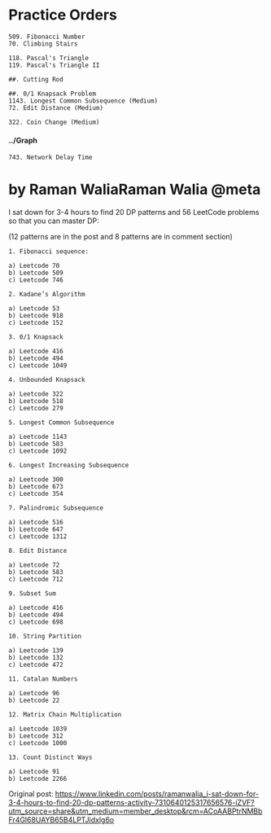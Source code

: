 # Practice Orders
~~~
509. Fibonacci Number
70. Climbing Stairs
~~~

~~~
118. Pascal's Triangle
119. Pascal's Triangle II
~~~

~~~
##. Cutting Rod
~~~

~~~
##. 0/1 Knapsack Problem
1143. Longest Common Subsequence (Medium)
72. Edit Distance (Medium)
~~~

~~~
322. Coin Change (Medium)
~~~

#### ../Graph
~~~
743. Network Delay Time
~~~

# by Raman WaliaRaman Walia @meta

I sat down for 3-4 hours to find 20 DP patterns and 56 LeetCode problems so that you can master DP:

(12 patterns are in the post and 8 patterns are in comment section)
~~~
1. Fibonacci sequence:

a) Leetcode 70
b) Leetcode 509
c) Leetcode 746

2. Kadane’s Algorithm

a) Leetcode 53
b) Leetcode 918
c) Leetcode 152

3. 0/1 Knapsack

a) Leetcode 416
b) Leetcode 494
c) Leetcode 1049

4. Unbounded Knapsack

a) Leetcode 322
b) Leetcode 518
c) Leetcode 279

5. Longest Common Subsequence

a) Leetcode 1143
b) Leetcode 583
c) Leetcode 1092

6. Longest Increasing Subsequence

a) Leetcode 300
b) Leetcode 673
c) Leetcode 354

7. Palindromic Subsequence

a) Leetcode 516
b) Leetcode 647
c) Leetcode 1312

8. Edit Distance

a) Leetcode 72
b) Leetcode 583
c) Leetcode 712

9. Subset Sum

a) Leetcode 416
b) Leetcode 494
c) Leetcode 698

10. String Partition

a) Leetcode 139
b) Leetcode 132
c) Leetcode 472

11. Catalan Numbers

a) Leetcode 96
b) Leetcode 22

12. Matrix Chain Multiplication

a) Leetcode 1039
b) Leetcode 312
c) Leetcode 1000

13. Count Distinct Ways 

a) Leetcode 91
b) Leetcode 2266
~~~
Original post: https://www.linkedin.com/posts/ramanwalia_i-sat-down-for-3-4-hours-to-find-20-dp-patterns-activity-7310640125317656576-iZVF?utm_source=share&utm_medium=member_desktop&rcm=ACoAABPtrNMBbFr4Gl68UAYB65B4LPTJidxlg6o
 

